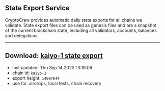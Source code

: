 ## State Export Service
CryptoCrew provides automatic daily state exports for all chains we validate. State export files can be used as genesis files and are a snapshot of the current blockchain state, including all validators, accounts, balances and delegations.

---
**Download: [kaiyo-1 state export](https://dl.ccvalidators.com/SERVICE/kujira/kaiyo-1_export_14097644.json)**
---

- last updated: Thu Sep 14 2023 13:19:06
- chain id: `kaiyo-1`
- export height: `14097644`
- use for: airdrops, local tests, chain recovery
